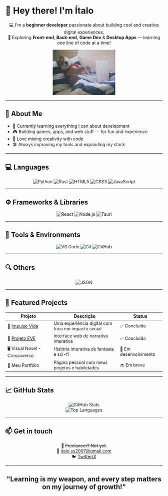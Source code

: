 # 👋 Hey there! I'm Ítalo

<p align="center">
  💻 I'm a <strong>beginner developer</strong> passionate about building cool and creative digital experiences.<br>
  🚀 Exploring <strong>Front-end</strong>, <strong>Back-end</strong>, <strong>Game Dev</strong> & <strong>Desktop Apps</strong> — learning one line of code at a time!
</p>

<p align="center">
  <img src="eucoding.webp" alt="coding gif" width="200" />
</p>

---

## 🧠 About Me

- 🔭 Currently learning everything I can about development  
- 🎮 Building games, apps, and web stuff — for fun and experience  
- 🧩 Love mixing creativity with code  
- 🛠️ Always improving my tools and expanding my stack  

---

## 💻 Languages

<p align="center">
  <img alt="Python" src="https://img.shields.io/badge/Python-3776AB?style=for-the-badge&logo=python&logoColor=white" />
  <img alt="Rust" src="https://img.shields.io/badge/Rust-000000?style=for-the-badge&logo=rust&logoColor=white" />
  <img alt="HTML5" src="https://img.shields.io/badge/HTML5-E34F26?style=for-the-badge&logo=html5&logoColor=white" />
  <img alt="CSS3" src="https://img.shields.io/badge/CSS3-1572B6?style=for-the-badge&logo=css3&logoColor=white" />
  <img alt="JavaScript" src="https://img.shields.io/badge/JavaScript-F7DF1E?style=for-the-badge&logo=javascript&logoColor=black" />
</p>

---

## ⚙️ Frameworks & Libraries

<p align="center">
  <img alt="React" src="https://img.shields.io/badge/React-61DAFB?style=for-the-badge&logo=react&logoColor=black" />
  <img alt="Node.js" src="https://img.shields.io/badge/Node.js-339933?style=for-the-badge&logo=node.js&logoColor=white" />
  <img alt="Tauri" src="https://img.shields.io/badge/Tauri-333333?style=for-the-badge&logo=tauri&logoColor=white" />
</p>

---

## 🧰 Tools & Environments

<p align="center">
  <img alt="VS Code" src="https://img.shields.io/badge/VSCode-007ACC?style=for-the-badge&logo=visual-studio-code&logoColor=white" />
  <img alt="Git" src="https://img.shields.io/badge/Git-F05032?style=for-the-badge&logo=git&logoColor=white" />
  <img alt="GitHub" src="https://img.shields.io/badge/GitHub-181717?style=for-the-badge&logo=github&logoColor=white" />
</p>

---

## 🔍 Others

<p align="center">
  <img alt="JSON" src="https://img.shields.io/badge/JSON-000000?style=for-the-badge&logo=json&logoColor=white" />
</p>

---

## 🌟 Featured Projects

| Projeto                      | Descrição                                  | Status           |
|-----------------------------|--------------------------------------------|------------------|
| 🦋 [Impulso Vida](https://impulso-vida.vercel.app/) | Uma experiência digital com foco em impacto social | ✅ Concluído      |
| 📖 [Projeto EVE](https://projeto-eve.vercel.app)    | Interface web de narrativa interativa                | ✅ Concluído      |
| 🖥️ Visual Novel - Crossoverso                         | História interativa de fantasia e sci-fi             | 🚧 Em desenvolvimento |
| 🚀 Meu Portfólio                                       | Página pessoal com meus projetos e habilidades       | 🔜 Em breve       |

---

## 📈 GitHub Stats

<p align="center">
  <img alt="GitHub Stats" src="https://github-readme-stats.vercel.app/api?username=ItaloSilvaHAS&show_icons=true&theme=tokyonight" />
  <br />
  <img alt="Top Languages" src="https://github-readme-stats.vercel.app/api/top-langs/?username=ItaloSilvaHAS&layout=compact&theme=tokyonight" />
</p>

---

## 📫 Get in touch

<p align="center">
  💼 <s>Freelancer? Not yet.</s><br />
  📧 <a href="mailto:italo.ss2007@gmail.com">italo.ss2007@gmail.com</a><br />
  🐦 <a href="https://x.com/bosto_com" target="_blank" rel="noopener noreferrer">Twitter/X</a>
</p>

---

<h2 align="center">"Learning is my weapon, and every step matters on my journey of growth!"</h2>
